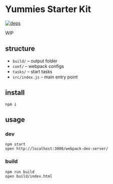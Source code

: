 # Yummies Starter Kit

[![deps](https://img.shields.io/gemnasium/rebem/starter-kit.svg?style=flat-square)](https://gemnasium.com/rebem/starter-kit)

WIP

## structure

* `build/` – output folder
* `conf/` – webpack configs
* `tasks/` – start tasks
* `src/index.js` – main entry point

## install

```
npm i
```

## usage

### dev

```
npm start
open http://localhost:3000/webpack-dev-server/
```

### build

```
npm run build
open build/index.html
```
